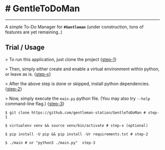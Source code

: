 # # GentleToDoMan

---

A simple To-Do Manager for **`#Gentleman`** (under construction, tons of features are yet remaining..)

## Trial / Usage

\> To run this application, just clone the project {<u>step-1</u>}

  \> Then, simply either create and enable a virtual environment within python, or leave as is. {<u>step-x</u>}

  \> After the above step is done or skipped, install python dependencies. {<u>step-2</u>}

  \> Now, simply execute the `main.py` python file. (You may also try `--help` command-line flag.)  {<u>step-3</u>}

```shell
$ git clone https://github.com/gentleman-station/GentleToDoMan # step-1

$ virtualenv venv && source venv/bin/activate # step-x (optional)

$ pip install -U pip && pip install -Ur requirements.txt # step-2

$ ./main # or "python3 ./main.py"  step-3
```
